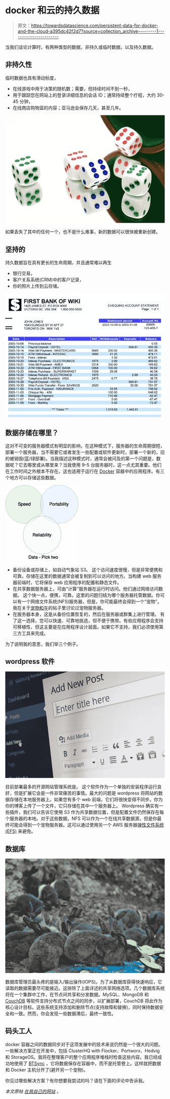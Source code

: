 # docker 和云的持久数据

> 原文：<https://towardsdatascience.com/persistent-data-for-docker-and-the-cloud-a395dc42f2d7?source=collection_archive---------1----------------------->

当我们谈论计算时，有两种类型的数据，非持久或临时数据，以及持久数据。

## 非持久性

临时数据也具有滑动标度，

*   在线游戏中用于决策的随机数；需要，但持续时间不到一秒，
*   用于跟踪您在网站上的登录详细信息的会话 ID；通常持续整个疗程，大约 30-45 分钟，
*   在线商店购物篮的内容；亚马逊会保存几天，甚至几年。

![](img/8f61cfe7a62df4339faad76efcba1daf.png)

如果丢失了其中的任何一个，也不是什么难事，新的数据可以很快被重新创建。

## 坚持的

持久数据旨在具有更长的生命周期，并且通常难以再生

*   银行交易，
*   客户关系系统(CRM)中的客户记录，
*   你的照片上传到云存储。

![](img/f6fdb59e8769899bf2e21f853a810629.png)

## 数据存储在哪里？

这对不可变的服务器模式有明显的影响，在这种模式下，服务器的生命周期很短，部署一个服务器，当不需要它或者发生一些配置或软件更新时，部署一个新的，旧的被销毁(蓝/绿部署)。当我描述这种模式时，通常会被问及的第一个问题是，数据呢？它去哪里或从哪里来？当我使用 9–5 台服务器时，这一点尤其重要。他们在工作时间之外根本不存在。这也适用于运行在 [Docker](https://www.docker.com/) 容器中的应用程序。有三个地方可以存储这些数据。

![](img/1c4ff9f5d038d7c6441b9eef6f4a095e.png)

*   备份设备或存储上，如自动气象站 S3。
    这个访问速度很慢，但是非常便携和可靠。存储在这里的数据通常会被复制到可以访问的地方。当构建 web 服务器前端时，它将保存 web 应用程序的配置和静态文件。
*   在共享数据服务器上，可由“计算”服务器在运行时访问。他们通过网络访问数据。
    这个快一点，便携，可靠。这里的问题归结为哪个服务器托管数据。你可以有一个网络文件系统(NFS)服务器，但是，你可能最终会得到一个“宠物”。我在关于[宠物和牛](http://www.neilmillard.com/2016/10/06/pets-vs-cattle/)的帖子里讨论过宠物服务器。
*   在服务器本身，这是从备份位置恢复的，然后在服务器或群集上进行管理。
    有了这一选择，您可以快速、可靠地挑选，但不便于携带。有些应用程序会支持可移植性，但这主要是在应用程序设计层面。如果它不支持，我们必须使用第三方工具来完成。

为了说明我的意思，我们举三个例子。

## wordpress 软件

![](img/8ee10333ccb3ce3c55d5b2b3fbc6d604.png)

目前部署最多的开源网站管理系统是。
这个软件作为一个单独的安装程序运行良好，但是扩展它会是一件非常痛苦的事情。最大的问题是 wordpress 将网站的数据存储在本地服务器上。如果您有多个 web 前端，它们将很快变得不同步。你为你的博客上传了一个文件，它只存储在其中一个服务器上。
Wordpress 确实有一些插件，我们可以告诉它使用 S3 作为共享数据位置，但是配置文件仍然保存在每个服务器的本地。对于这些数据，NFS 可以作为一个在线共享数据源，但是你最终可能会得到一个宠物服务器。这可以通过使用另一个 AWS 服务器[弹性文件系统(EFS)](https://aws.amazon.com/blogs/aws/amazon-elastic-file-system-shared-file-storage-for-amazon-ec2/) 来避免。

## 数据库

![](img/dd292b9bc0dc8958f6bd477ec14ff1da.png)

数据库管理员最头疼的是输入/输出操作(IOPS)。为了从数据库获得快速响应，它读取的数据需要尽可能接近。这排除了上面详述的共享网络选项。几个数据库系统将在一个集群中工作，在节点间共享和分发数据。MySQL、MongoDB 和 [CouchDB](https://en.wikipedia.org/wiki/CouchDB) 等软件支持分布式节点之间的同步，以扩展部署，CouchDB 将此作为核心设计目标。这些系统支持添加和删除节点(支持故障和替换)，同时保持数据安全和一致。然而，你会发现一些数据滞后，最终一致性。

## 码头工人

docker 容器之间的数据同步对于这项发展中的技术来说仍然是一个很大的问题。一些解决方案正在开发中，包括 ClusterHQ with Flocker、Portworx、Hedvig 和 StorageOS。我将在整理客户的整个应用程序堆栈时检查这些内容。我已经成功地使用了 [BTSync](https://www.resilio.com/) ，它将数据保存在容器中，而不是托管卷上。这样就把数据和 Docker 主机分开了(避开另一个宠物)。

你见过哪些解决方案？有你想要我尝试的吗？请在下面的评论中告诉我。

*本文原帖* [*在我自己的网站*](http://www.neilmillard.com/2017/03/18/persistent-data-docker-and-cloud/) *。*